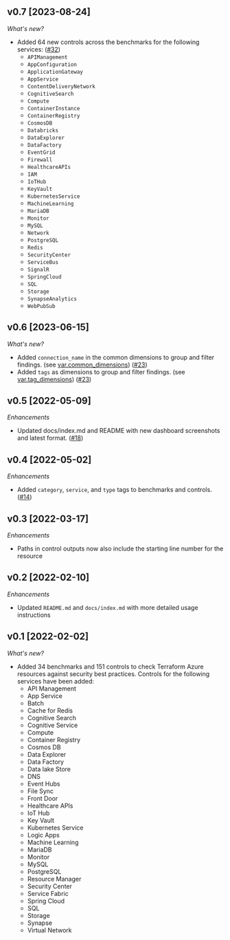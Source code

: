 ## v0.7 [2023-08-24]

_What's new?_

- Added 64 new controls across the benchmarks for the following services: ([#32](https://github.com/turbot/steampipe-mod-terraform-azure-compliance/pull/32))
  - `APIManagement`
  - `AppConfiguration`
  - `ApplicationGateway`
  - `AppService`
  - `ContentDeliveryNetwork`
  - `CognitiveSearch`
  - `Compute`
  - `ContainerInstance`
  - `ContainerRegistry`
  - `CosmosDB`
  - `Databricks`
  - `DataExplorer`
  - `DataFactory`
  - `EventGrid`
  - `Firewall`
  - `HealthcareAPIs`
  - `IAM`
  - `IoTHub`
  - `KeyVault`
  - `KubernetesService`
  - `MachineLearning`
  - `MariaDB`
  - `Monitor`
  - `MySQL`
  - `Network`
  - `PostgreSQL`
  - `Redis`
  - `SecurityCenter`
  - `ServiceBus`
  - `SignalR`
  - `SpringCloud`
  - `SQL`
  - `Storage`
  - `SynapseAnalytics`
  - `WebPubSub`


## v0.6 [2023-06-15]

_What's new?_

- Added `connection_name` in the common dimensions to group and filter findings. (see [var.common_dimensions](https://hub.steampipe.io/mods/turbot/terraform_azure_compliance/variables)) ([#23](https://github.com/turbot/steampipe-mod-terraform-azure-compliance/pull/23))
- Added `tags` as dimensions to group and filter findings. (see [var.tag_dimensions](https://hub.steampipe.io/mods/turbot/terraform_azure_compliance/variables)) ([#23](https://github.com/turbot/steampipe-mod-terraform-azure-compliance/pull/23))

## v0.5 [2022-05-09]

_Enhancements_

- Updated docs/index.md and README with new dashboard screenshots and latest format. ([#18](https://github.com/turbot/steampipe-mod-terraform-azure-compliance/pull/18))

## v0.4 [2022-05-02]

_Enhancements_

- Added `category`, `service`, and `type` tags to benchmarks and controls. ([#14](https://github.com/turbot/steampipe-mod-terraform-azure-compliance/pull/14))

## v0.3 [2022-03-17]

_Enhancements_

- Paths in control outputs now also include the starting line number for the resource

## v0.2 [2022-02-10]

_Enhancements_

- Updated `README.md` and `docs/index.md` with more detailed usage instructions

## v0.1 [2022-02-02]

_What's new?_

- Added 34 benchmarks and 151 controls to check Terraform Azure resources against security best practices. Controls for the following services have been added:
  - API Management
  - App Service
  - Batch
  - Cache for Redis
  - Cognitive Search
  - Cognitive Service
  - Compute
  - Container Registry
  - Cosmos DB
  - Data Explorer
  - Data Factory
  - Data lake Store
  - DNS
  - Event Hubs
  - File Sync
  - Front Door
  - Healthcare APIs
  - IoT Hub
  - Key Vault
  - Kubernetes Service
  - Logic Apps
  - Machine Learning
  - MariaDB
  - Monitor
  - MySQL
  - PostgreSQL
  - Resource Manager
  - Security Center
  - Service Fabric
  - Spring Cloud
  - SQL
  - Storage
  - Synapse
  - Virtual Network
